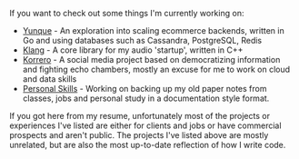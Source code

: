 If you want to check out some things I'm currently working on:

- [Yunque](https://github.com/lukasmwerk/yunque) - An exploration into scaling ecommerce backends, written in Go and using databases such as Cassandra, PostgreSQL, Redis
- [Klang](https://github.com/atalere-audio/klang) - A core library for my audio 'startup', written in C++
- [Korrero](https://github.com/korrero) - A social media project based on democratizing information and fighting echo chambers, mostly an excuse for me to work on cloud and data skills
- [Personal Skills](https://github.com/lukasmwerk/yunque) - Working on backing up my old paper notes from classes, jobs and personal study in a documentation style format.

If you got here from my resume, unfortunately most of the projects or experiences I've listed are either for clients and jobs or have commercial prospects and aren't public. The projects I've listed above are mostly unrelated, but are also the most up-to-date reflection of how I write code.
